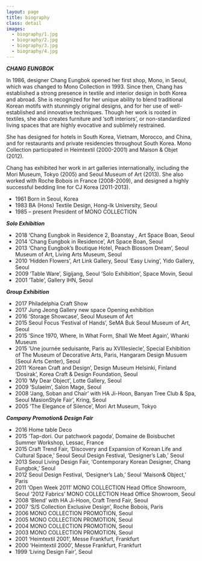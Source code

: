 ```yaml
---
layout: page
title: biography
class: detail
images:
  - biography/1.jpg
  - biography/2.jpg
  - biography/3.jpg
  - biography/4.jpg
---
```


***CHANG EUNGBOK***

In 1986, designer Chang Eungbok opened her first shop, Mono, in Seoul, which was changed to Mono Collection in 1993. Since then, Chang has established a strong presence in textile and interior design in both Korea and abroad. She is recognized for her unique ability to blend traditional Korean motifs with stunningly original designs, and for her use of well-established and innovative techniques. Though her work is rooted in textiles, she also creates furniture and ‘soft interiors’, or non-standardized living spaces that are highly evocative and sublimely restrained.

She has designed for hotels in South Korea, Vietnam, Morocco, and China, and for restaurants and private residencies throughout South Korea. Mono Collection participated in Heimtextil (2000-2001) and Maison & Objet (2012).

Chang has exhibited her work in art galleries internationally, including the Mori Museum, Tokyo (2005) and Seoul Museum of Art (2013). She also worked with Roche Bobois in France (2008-2009), and designed a highly successful bedding line for CJ Korea (2011-2013).




* 1961  Born in Seoul, Korea
* 1983  BA (Hons) Textile Design, Hong-Ik University, Seoul
* 1985 – present   President of MONO COLLECTION


***Solo Exhibition***

* 2018      ‘Chang Eungbok in Residence 2, Boanstay <Borrowed Landscape>, Art Space Boan, Seoul
* 2014      ‘Chang Eungbok in Residence’, Art Space Boan, Seoul
* 2013      ‘Chang Eungbok’s Boutique Hotel, Peach Blossom Dream’, Seoul Museum of Art, Living Arts Museum, Seoul
* 2010      ‘Hidden Flowers’, Art Link Gallery, Seoul
            ‘Easy Living’, Yido Gallery, Seoul
* 2009      ‘Table Ware’, Sigijang, Seoul
            ‘Solo Exhibition’, Space Movin, Seoul
* 2001      ‘Table’, Gallery IHN, Seoul

***Group Exhibition***

* 2017    Philadelphia Craft Show
* 2017    Jung Jeong Gallery new space Opening exhibition
* 2016      ‘Storage Showcase’, Seoul Museum of Art
* 2015     Seoul Focus ’Festival of Hands’, SeMA Buk Seoul Museum of Art, Seoul
* 2015     ‘Since 1970, Where, In What Form, Shall We Meet Again’, Whanki Museum
* 2015     ’Une journée seduisante, Paris au XVIIIesiecle’, Special Exhibition of The Museum of Decorative Arts, Paris, Hangaram Design Musuem (Seoul Arts Center), Seoul
* 2011   ‘Korean Craft and Design’, Design Museum Helsinki, Finland
‘Dosirak’, Korea Craft & Design Foundation, Seoul
* 2010      ‘My Dear Object’, Lotte Gallery, Seoul
* 2009   ‘Sulaeim’, Salon Mage, Seoul
* 2008   ‘Jang, Soban and Chair’ with HA Ji-Hoon, Banyan Tree Club & Spa, Seoul
MasionStyle Fair’, Kring, Seoul
* 2005   ‘The Elegance of Silence’, Mori Art Museum, Tokyo

***Company Promotion& Design Fair***

* 2016     Home table Deco
* 2015  ‘Tap-dori. Our patchwork pagoda’, Domaine de Boisbuchet Summer Workshop, Lessac, France
* 2015   Craft Trend Fair, ‘Discovery and Expansion of Korean Life and Cultural Space,’ Seoul
Seoul Design Festival, ‘Designer’s Lab,’ Seoul
* 2013   Seoul Living Design Fair, ‘Contemporary Korean Designer, Chang Eungbok,’ Seoul
* 2012   Seoul Design Festival, ‘Designer’s Lab,’ Seoul
‘Maison& Object,’ Paris
* 2011   ‘Open Week 2011’ MONO COLLECTION Head Office Showroom, Seoul
‘2012 Fabrics’ MONO COLLECTION Head Office Showroom, Seoul
* 2008   ‘Blend’ with HA Ji-Hoon, Craft Trend Fair, Seoul
* 2007   ‘S/S Collection Exclusive Design’, Roche Bobois, Paris
* 2006   MONO COLLECTION PROMOTION, Seoul
* 2005   MONO COLLECTION PROMOTION, Seoul
* 2004   MONO COLLECTION PROMOTION, Seoul
* 2003   MONO COLLECTION PROMOTION, Seoul
* 2001   ‘Heimtextil 2001’, Messe Frankfurt, Frankfurt
* 2000   ‘Heimtextil 2000’, Messe Frankfurt, Frankfurt
* 1999   ‘Living Design Fair’, Seoul
